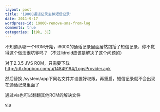 ```yaml
---
layout: post
title: 'i9000通话记录去掉短信记录'
date: 2011-9-17
wordpress-id: i9000-remove-sms-from-log
comments: true
categories: [i9k, 3C]
---
```

不知道从哪一个ROM开始，i9000的通话记录里面居然包括了短信记录，你不觉得这个做法很坑爹吗？（不过lidroid应该是解决了这个问题的）

对于2.3.5 JVS ROM，只需要下载 http://dl.dropbox.com/u/14849194/LogsProvider.apk

然后替换 /system/app下同名文件并设置好权限，再重启，短信记录就不会出现在通话记录里面了

通过via也可以翻翻其他ROM的解决文件

<a href="http://forum.xda-developers.com/showthread.php?t=1167662&amp;page=6" target="_blank">via</a>
